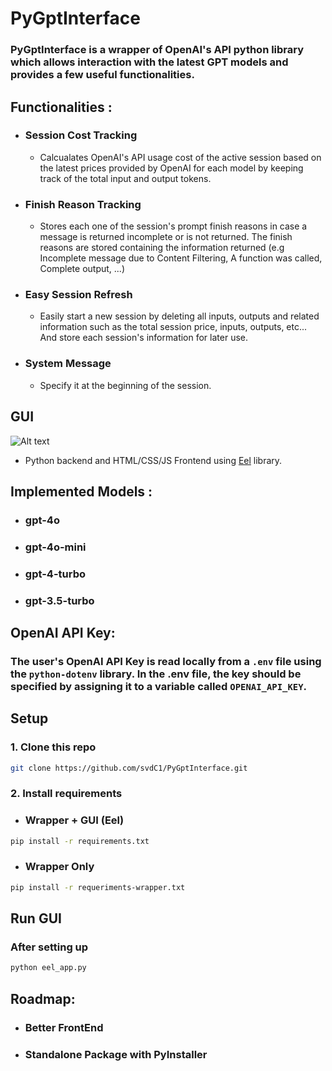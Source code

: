 # PyGptInterface

### PyGptInterface is a wrapper of OpenAI's API python library which allows interaction with the latest GPT models and provides a few useful functionalities.

## Functionalities : 
 - ### Session Cost Tracking
   - Calcualates OpenAI's API usage cost of the active session based on the latest prices provided by OpenAI for each model by keeping track of the total input and output tokens.
  
 - ### Finish Reason Tracking
   - Stores each one of the session's prompt finish reasons in case a message is returned incomplete or is not returned. The finish reasons are stored containing the information returned (e.g Incomplete message due to Content Filtering, A function was called, Complete output, ...)
 - ### Easy Session Refresh
   - Easily start a new session by deleting all inputs, outputs and related information such as the total session price, inputs, outputs, etc... And store each session's information for later use.
 - ### System Message
   - Specify it at the beginning of the session.

## GUI
   ![Alt text](https://imagedelivery.net/YCQ3OFRYiR1R_AeUslNHiw/229bd304-f38b-4df5-d19a-bf80bb8d2500/GitHubBanner)
   
   - Python backend and HTML/CSS/JS Frontend using [Eel](https://github.com/python-eel/Eel) library.

## Implemented Models :
  - ### gpt-4o
  - ### gpt-4o-mini
  - ### gpt-4-turbo
  - ### gpt-3.5-turbo


## OpenAI API Key: 

### The user's OpenAI API Key is read locally from a `.env` file using the `python-dotenv` library. In the .env file, the key should be specified by assigning it to a variable called `OPENAI_API_KEY`.

## Setup

### 1. Clone this repo
```bash 
git clone https://github.com/svdC1/PyGptInterface.git
```

### 2. Install requirements
 - ### Wrapper + GUI (Eel)
 ```bash
 pip install -r requirements.txt
 ```
 - ### Wrapper Only
```bash
pip install -r requeriments-wrapper.txt
```

## Run GUI

### After setting up
```bash
python eel_app.py
```


## Roadmap:
 - ### Better FrontEnd
 - ### Standalone Package with PyInstaller
 